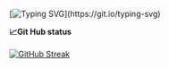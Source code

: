 [![Typing SVG](https://readme-typing-svg.herokuapp.com?font=Montserrat&size=40&pause=1000&color=9350B9&width=530&height=80&lines=Ol%C3%A1+eu+sou+o+Brendo+Reis!)](https://git.io/typing-svg)

**📈Git Hub status**
<br>
</br>
[![GitHub Streak](https://github-readme-streak-stats.herokuapp.com?user=BrendoReisDev&theme=shadow-purple&hide_border=falso&locale=pt_BR&short_numbers=falso&card_width=900&card_height=210)](https://git.io/streak-stats)
